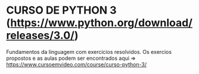 # CURSO DE PYTHON 3 (https://www.python.org/download/releases/3.0/)

Fundamentos da linguagem com exercicios resolvidos.
Os exercios propostos e as aulas podem ser encontrados aqui =>
https://www.cursoemvideo.com/course/curso-python-3/
